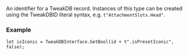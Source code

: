 An identifier for a TweakDB record. Instances of this type can be created using the TweakDBID literal syntax, e.g. `t"AttachmentSlots.Head"`.

### Example

```
let isIconic = TweakDBInterface.GetBool(id + t".isPresetIconic", false);
```
